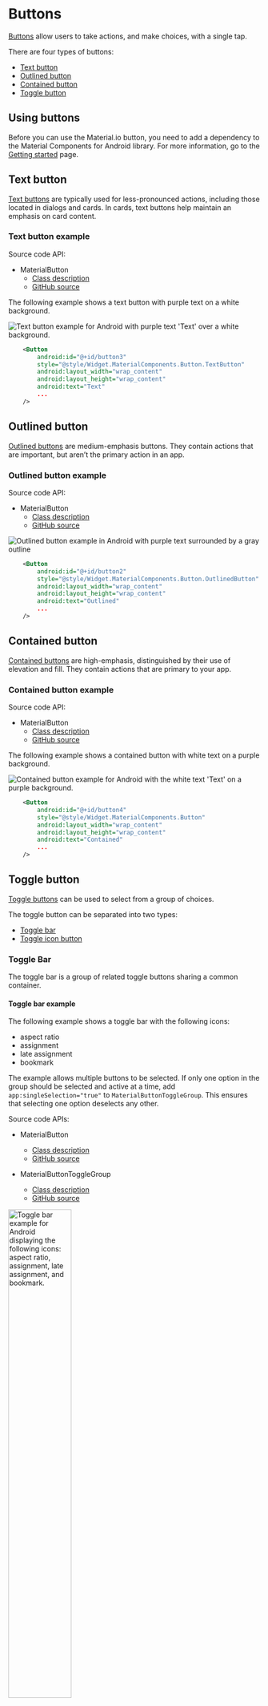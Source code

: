# Buttons

[Buttons](https://material.io/components/buttons/) allow users to take actions, and make choices, with a single tap.

There are four types of buttons:

* [Text button](#text-button)
* [Outlined button](#outlined-button) 
* [Contained button](#contained-button)
* [Toggle button](#toggle-button)

<!-- TODO(b/1234568): Add example image here when it is available. -->

## Using buttons

Before you can use the Material.io button, you need to add a dependency to the Material Components for Android library. For more information, go to the [Getting started](https://github.com/material-components/material-components-android/blob/master/docs/getting-started.md) page.

## Text button

[Text buttons](https://material.io/components/buttons/#text-button) are typically used for less-pronounced actions, including those located in dialogs and cards. In cards, text buttons help maintain an emphasis on card content.

### Text button example

Source code API:

* MaterialButton
    * [Class description](https://developer.android.com/reference/com/google/android/material/button/MaterialButton)
    * [GitHub source](https://github.com/material-components/material-components-android/blob/master/lib/java/com/google/android/material/button/MaterialButton.java)

The following example shows a text button with purple text on a white background.

<img src="assets/android_text.png" alt="Text button example for Android with purple text 'Text' over a white background.">

```xml
    <Button
        android:id="@+id/button3"
        style="@style/Widget.MaterialComponents.Button.TextButton"
        android:layout_width="wrap_content"
        android:layout_height="wrap_content"
        android:text="Text"
        ...
    />
```

## Outlined button

[Outlined buttons](https://material.io/components/buttons/#outlined-button) are medium-emphasis buttons. They contain actions that are important, but aren’t the primary action in an app.

### Outlined button example

Source code API:

* MaterialButton
    * [Class description](https://developer.android.com/reference/com/google/android/material/button/MaterialButton)
    * [GitHub source](https://github.com/material-components/material-components-android/blob/master/lib/java/com/google/android/material/button/MaterialButton.java)



<img src="assets/android_outlined.png" alt="Outlined button example in Android with purple text surrounded by a gray outline">

```xml
    <Button
        android:id="@+id/button2"
        style="@style/Widget.MaterialComponents.Button.OutlinedButton"
        android:layout_width="wrap_content"
        android:layout_height="wrap_content"
        android:text="Outlined"
        ...
    />
```

## Contained button

[Contained buttons](https://material.io/components/buttons/#contained-button) are high-emphasis, distinguished by their use of elevation and fill. They contain actions that are primary to your app.

### Contained button example

Source code API:

* MaterialButton
    * [Class description](https://developer.android.com/reference/com/google/android/material/button/MaterialButton)
    * [GitHub source](https://github.com/material-components/material-components-android/blob/master/lib/java/com/google/android/material/button/MaterialButton.java)


The following example shows a contained button with white text on a purple background.

<img src="assets/android_contained.png" alt="Contained button example for Android with the white text 'Text' on a purple background.">

```xml
    <Button
        android:id="@+id/button4"
        style="@style/Widget.MaterialComponents.Button"
        android:layout_width="wrap_content"
        android:layout_height="wrap_content"
        android:text="Contained"
        ...
    />

```

## Toggle button

[Toggle buttons](https://material.io/components/buttons/#toggle-button) can be used to select from a group of choices.

The toggle button can be separated into two types:
* [Toggle bar](#toggle-bar)
* [Toggle icon button](#toggle-icon-button)

### Toggle Bar

The toggle bar is a group of related toggle buttons sharing a common container.

#### Toggle bar example

The following example shows a toggle bar with the following icons:
* aspect ratio
* assignment
* late assignment
* bookmark

The example allows multiple buttons to be selected. If only one option in the group should be selected and active at a time, add `app:singleSelection="true"` to `MaterialButtonToggleGroup`. This ensures that selecting one option deselects any other.

Source code APIs:

* MaterialButton
    * [Class description](https://developer.android.com/reference/com/google/android/material/button/MaterialButton)
    * [GitHub source](https://github.com/material-components/material-components-android/blob/master/lib/java/com/google/android/material/button/MaterialButton.java)

* MaterialButtonToggleGroup
    * [Class description](https://developer.android.com/reference/com/google/android/material/button/MaterialButtonToggleGroup)
    * [GitHub source](https://github.com/material-components/material-components-android/blob/master/lib/java/com/google/android/material/button/MaterialButtonToggleGroup.java)

<img src="assets/android_button_bar.png" width="50%" height="50%" alt="Toggle bar example for Android displaying the following icons: aspect ratio, assignment, late assignment, and bookmark.">


```xml
 <com.google.android.material.button.MaterialButtonToggleGroup
        android:id="@+id/button_group"
        android:layout_width="wrap_content"
        android:layout_height="wrap_content"
        app:layout_constraintTop_toTopOf="parent"
        app:layout_constraintStart_toStartOf="parent"
        app:layout_constraintEnd_toEndOf="parent">
        <Button
            style="?attr/materialButtonOutlinedIconStyle"
            android:id="@+id/italic_button"
            android:layout_width="wrap_content"
            android:layout_height="wrap_content"
            app:icon="@drawable/ic_aspect_ratio" />
        <Button
            style="?attr/materialButtonOutlinedIconStyle"
            android:id="@+id/bold_button"
            android:layout_width="wrap_content"
            android:layout_height="wrap_content"
            app:icon="@drawable/ic_assignment_ind" />
        <Button
            style="?attr/materialButtonOutlinedIconStyle"
            android:id="@+id/underline_button"
            android:layout_width="wrap_content"
            android:layout_height="wrap_content"
            app:icon="@drawable/ic_assignment_late" />
        <Button
            style="?attr/materialButtonOutlinedIconStyle"
            android:id="@+id/font_color_button"
            android:layout_width="wrap_content"
            android:layout_height="wrap_content"
            app:icon="@drawable/ic_bookmark_border" />
    </com.google.android.material.button.MaterialButtonToggleGroup>

```


### Toggle icon button


The toggle icon button allows you to select from a group using an icon.


#### Toggle icon example

Source code APIs:

* [RecyclerView](https://developer.android.com/reference/androidx/recyclerview/widget/RecyclerView)
* [FrameLayout](https://developer.android.com/reference/android/widget/FrameLayout)
* [ImageView](https://developer.android.com/reference/android/widget/ImageView)
* [CheckBox](https://developer.android.com/reference/android/widget/CheckBox)


The following example shows 4 images arranged in a 2-by-2 array with a favorite icon in the upper-right corner of each image.

<img src="assets/android_toggle_button.png" alt="Android toggle example showing 4 images in an array with a favorite icon in the upper-right corner of each image.">

This example separates out the the image and checkbox (favorites icon) element into a separate layout xml file: 
[`image_grid_item_layout.xml`](toggle_demo/app/src/main/res/layout/image_grid_item_layout.xml).

```xml
<FrameLayout xmlns:android="http://schemas.android.com/apk/res/android"
    xmlns:tools="http://schemas.android.com/tools"
    xmlns:app="http://schemas.android.com/apk/res-auto"
    android:id="@+id/container"
    android:layout_width="match_parent"
    android:layout_height="200dp"
    android:layout_margin="2dp"
    android:foreground="?attr/selectableItemBackground">

    <ImageView
        android:id="@+id/image_view"
        android:layout_width="match_parent"
        android:layout_height="match_parent"
        android:scaleType="centerCrop"
        android:contentDescription="@string/image_content_desc"
        tools:src="@drawable/img1"/>

    <CheckBox
        android:id="@+id/favorite_check_box"
        android:layout_width="wrap_content"
        android:layout_height="wrap_content"
        android:button="@drawable/favorite_state_list_drawable"
        app:buttonTint="@android:color/white"
        android:layout_gravity="top|end"
        android:clickable="false"/>

</FrameLayout>
```

In a separate Kotlin file &ndash; [`ImageGridAdapater.kt`](toggle_demo/app/src/main/java/io/material/togglebuttons/ImageGridAdapter.kt), the `ImageGridAdapter` interates through a list of images in the `drawable` folder referenced in [`ImageItem.kt`](toggle_demo/app/src/main/java/io/material/togglebuttons/ImageItem.kt) as the `ImageView` backgrounds.

```kt
class ImageGridAdapter(
    private val listener: Listener
) : ListAdapter<ImageItem, ImageGridViewHolder>(ImageItemDiffCallback) {

    interface Listener {
        fun onItemClicked(item: ImageItem)
    }

    override fun onCreateViewHolder(parent: ViewGroup, viewType: Int): ImageGridViewHolder {
        return ImageGridViewHolder(
            LayoutInflater.from(parent.context)
                .inflate(R.layout.image_grid_item_layout, parent, false),
            listener
        )
    }

    override fun onBindViewHolder(holder: ImageGridViewHolder, position: Int) {
        holder.bind(getItem(position))
    }
}

class ImageGridViewHolder(
    view: View,
    private val listener: ImageGridAdapter.Listener
) : RecyclerView.ViewHolder(view) {
    private val container = view.findViewById<FrameLayout>(R.id.container)
    private val imageView = view.findViewById<ImageView>(R.id.image_view)
    private val favoriteView = view.findViewById<CheckBox>(R.id.favorite_check_box)
    fun bind(item: ImageItem) {
        imageView.setImageResource(item.imageRes)
        favoriteView.isChecked = item.isFavorite
        container.setOnClickListener {
            listener.onItemClicked(item)
        }
    }
}
```

In the `actvity_main.xml` file, the list of images in arranged to fit into the `RecyclerView`:

```xml
 <androidx.recyclerview.widget.RecyclerView
        android:id="@+id/image_recycler_view"
        android:layout_width="match_parent"
        android:layout_height="0dp"
        android:paddingTop="16dp"
        app:layout_constraintTop_toBottomOf="@id/button_group"
        app:layout_constraintBottom_toBottomOf="parent"
        app:layout_constraintStart_toStartOf="parent"
        app:layout_constraintEnd_toEndOf="parent"/>
```


